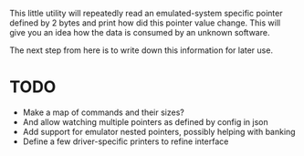 This little utility will repeatedly read an emulated-system specific pointer defined by 2 bytes and print
how did this pointer value change. This will give you an idea how the data is consumed by an unknown software.

The next step from here is to write down this information for later use.

TODO
====

 * Make a map of commands and their sizes?
 * And allow watching multiple pointers as defined by config in json
 * Add support for emulator nested pointers, possibly helping with banking
 * Define a few driver-specific printers to refine interface
